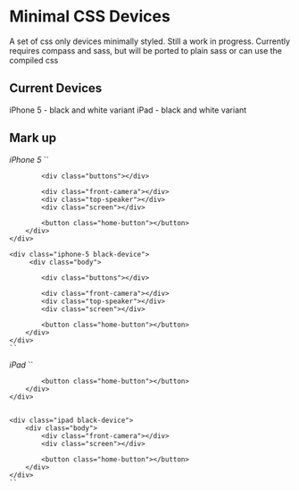 Minimal CSS Devices
===============

A set of css only devices minimally styled. Still a work in progress.
Currently requires compass and sass, but will be ported to plain sass or can use the compiled css


## Current Devices
iPhone 5 - black and white variant
iPad - black and white variant

## Mark up
*iPhone 5*
   ``
    <div class="iphone-5 white-device">
         <div class="body">

            <div class="buttons"></div>

            <div class="front-camera"></div>
            <div class="top-speaker"></div>
            <div class="screen"></div>

            <button class="home-button"></button>
        </div>
    </div>

    <div class="iphone-5 black-device">
         <div class="body">

            <div class="buttons"></div>

            <div class="front-camera"></div>
            <div class="top-speaker"></div>
            <div class="screen"></div>

            <button class="home-button"></button>
        </div>
    </div>
    ``
*iPad*
    ``
    <div class="ipad white-device">
        <div class="body">
            <div class="front-camera"></div>
            <div class="screen"></div>

            <button class="home-button"></button>
        </div>
    </div>


    <div class="ipad black-device">
        <div class="body">
            <div class="front-camera"></div>
            <div class="screen"></div>

            <button class="home-button"></button>
        </div>
    </div>
    ``

